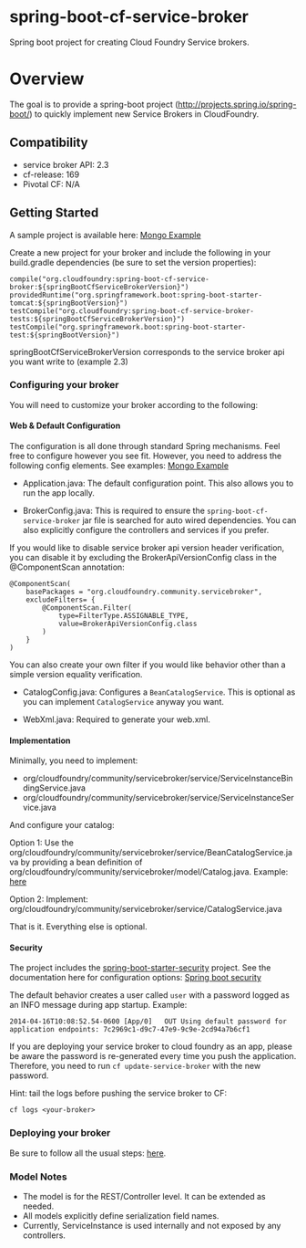 spring-boot-cf-service-broker
===========================

Spring boot project for creating Cloud Foundry Service brokers.

# Overview

The goal is to provide a spring-boot project (http://projects.spring.io/spring-boot/) to quickly implement new Service Brokers in CloudFoundry.  

## Compatibility

* service broker API: 2.3
* cf-release: 169
* Pivotal CF: N/A

## Getting Started

A sample project is available here: [Mongo Example](https://github.com/spgreenberg/spring-boot-cf-service-broker-mongo)

Create a new project for your broker and include the following in your build.gradle dependencies (be sure to set the version properties):
	
	compile("org.cloudfoundry:spring-boot-cf-service-broker:${springBootCfServiceBrokerVersion}")
	providedRuntime("org.springframework.boot:spring-boot-starter-tomcat:${springBootVersion}")
    testCompile("org.cloudfoundry:spring-boot-cf-service-broker-tests:${springBootCfServiceBrokerVersion}")
    testCompile("org.springframework.boot:spring-boot-starter-test:${springBootVersion}")

springBootCfServiceBrokerVersion corresponds to the service broker api you want write to (example 2.3)

### Configuring your broker

You will need to customize your broker according to the following:

#### Web & Default Configuration

The configuration is all done through standard Spring mechanisms.  Feel free to configure however you see fit.  However, you need to address the following config elements. See examples: [Mongo Example](https://github.com/spgreenberg/spring-boot-cf-service-broker-mongo/tree/master/src/main/java/com/pivotal/cf/broker/mongodb/config)

* Application.java: The default configuration point.  This also allows you to run the app locally.

* BrokerConfig.java: This is required to ensure the `spring-boot-cf-service-broker` jar file is searched for auto wired dependencies.  You can also explicitly configure the controllers and services if you prefer.

If you would like to disable service broker api version header verification, you can disable it by excluding the BrokerApiVersionConfig class in the @ComponentScan annotation:

	@ComponentScan(
		basePackages = "org.cloudfoundry.community.servicebroker", 
		excludeFilters= { 
			@ComponentScan.Filter(
				type=FilterType.ASSIGNABLE_TYPE, 
				value=BrokerApiVersionConfig.class
			)
		}
	)

You can also create your own filter if you would like behavior other than a simple version equality verification.

* CatalogConfig.java: Configures a `BeanCatalogService`.  This is optional as you can implement `CatalogService` anyway you want.

* WebXml.java: Required to generate your web.xml.

#### Implementation

Minimally, you need to implement:

- org/cloudfoundry/community/servicebroker/service/ServiceInstanceBindingService.java
- org/cloudfoundry/community/servicebroker/service/ServiceInstanceService.java

And configure your catalog: 

Option 1: Use the org/cloudfoundry/community/servicebroker/service/BeanCatalogService.java by providing a bean definition of org/cloudfoundry/community/servicebroker/model/Catalog.java.  Example: [here](https://github.com/spgreenberg/spring-boot-cf-service-broker-mongo/blob/master/src/main/java/org/cloudfoundry/community/servicebroker/mongodb/config/CatalogConfig.java)

Option 2: Implement: org/cloudfoundry/community/servicebroker/service/CatalogService.java

That is it.  Everything else is optional.

#### Security

The project includes the [spring-boot-starter-security](https://github.com/spring-projects/spring-boot/tree/master/spring-boot-starters/spring-boot-starter-security) project.  See the documentation here for configuration options: [Spring boot security](http://docs.spring.io/spring-boot/docs/current-SNAPSHOT/reference/htmlsingle/#boot-features-security)

The default behavior creates a user called `user` with a  password logged as an INFO message during app startup.  Example:

	2014-04-16T10:08:52.54-0600 [App/0]   OUT Using default password for application endpoints: 7c2969c1-d9c7-47e9-9c9e-2cd94a7b6cf1

If you are deploying your service broker to cloud foundry as an app, please be aware the password is re-generated every time you push the application.  Therefore, you need to run `cf update-service-broker` with the new password. 

Hint: tail the logs before pushing the service broker to CF:

	cf logs <your-broker>

### Deploying your broker

Be sure to follow all the usual steps: [here](http://docs.cloudfoundry.org/services/).

### Model Notes

- The model is for the REST/Controller level.  It can be extended as needed.
- All models explicitly define serialization field names.
- Currently, ServiceInstance is used internally and not exposed by any controllers.




